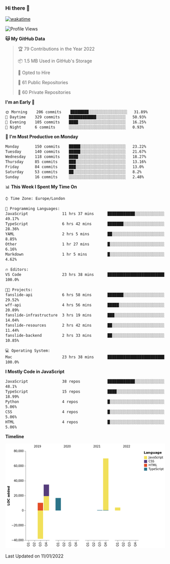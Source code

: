 ### Hi there 👋

[![wakatime](https://wakatime.com/badge/user/fbd6d84b-3d41-4f0d-b9de-9fbf06457c16.svg)](https://wakatime.com/@fbd6d84b-3d41-4f0d-b9de-9fbf06457c16)

<!--
**kkarimi/kkarimi** is a ✨ _special_ ✨ repository because its `README.md` (this file) appears on your GitHub profile.

Here are some ideas to get you started:

- 🔭 I’m currently working on ...
- 🌱 I’m currently learning ...
- 👯 I’m looking to collaborate on ...
- 🤔 I’m looking for help with ...
- 💬 Ask me about ...
- 📫 How to reach me: ...
- 😄 Pronouns: ...
- ⚡ Fun fact: ...
-->

<!--START_SECTION:waka-->
![Profile Views](http://img.shields.io/badge/Profile%20Views-7-blue)

**🐱 My GitHub Data** 

> 🏆 79 Contributions in the Year 2022
 > 
> 📦 1.5 MB Used in GitHub's Storage 
 > 
> 💼 Opted to Hire
 > 
> 📜 61 Public Repositories 
 > 
> 🔑 60 Private Repositories  
 > 
**I'm an Early 🐤** 

```text
🌞 Morning    206 commits    ████████░░░░░░░░░░░░░░░░░   31.89% 
🌆 Daytime    329 commits    ████████████░░░░░░░░░░░░░   50.93% 
🌃 Evening    105 commits    ████░░░░░░░░░░░░░░░░░░░░░   16.25% 
🌙 Night      6 commits      ░░░░░░░░░░░░░░░░░░░░░░░░░   0.93%

```
📅 **I'm Most Productive on Monday** 

```text
Monday       150 commits    █████░░░░░░░░░░░░░░░░░░░░   23.22% 
Tuesday      140 commits    █████░░░░░░░░░░░░░░░░░░░░   21.67% 
Wednesday    118 commits    ████░░░░░░░░░░░░░░░░░░░░░   18.27% 
Thursday     85 commits     ███░░░░░░░░░░░░░░░░░░░░░░   13.16% 
Friday       84 commits     ███░░░░░░░░░░░░░░░░░░░░░░   13.0% 
Saturday     53 commits     ██░░░░░░░░░░░░░░░░░░░░░░░   8.2% 
Sunday       16 commits     ░░░░░░░░░░░░░░░░░░░░░░░░░   2.48%

```


📊 **This Week I Spent My Time On** 

```text
⌚︎ Time Zone: Europe/London

💬 Programming Languages: 
JavaScript               11 hrs 37 mins      ████████████░░░░░░░░░░░░░   49.17% 
TypeScript               6 hrs 42 mins       ███████░░░░░░░░░░░░░░░░░░   28.36% 
YAML                     2 hrs 5 mins        ██░░░░░░░░░░░░░░░░░░░░░░░   8.85% 
Other                    1 hr 27 mins        █░░░░░░░░░░░░░░░░░░░░░░░░   6.16% 
Markdown                 1 hr 5 mins         █░░░░░░░░░░░░░░░░░░░░░░░░   4.62%

🔥 Editors: 
VS Code                  23 hrs 38 mins      █████████████████████████   100.0%

🐱‍💻 Projects: 
fanslide-api             6 hrs 58 mins       ███████░░░░░░░░░░░░░░░░░░   29.52% 
wff-api                  4 hrs 56 mins       █████░░░░░░░░░░░░░░░░░░░░   20.89% 
fanslide-infrastructure  3 hrs 19 mins       ███░░░░░░░░░░░░░░░░░░░░░░   14.04% 
fanslide-resources       2 hrs 42 mins       ██░░░░░░░░░░░░░░░░░░░░░░░   11.44% 
fanslide-backend         2 hrs 33 mins       ██░░░░░░░░░░░░░░░░░░░░░░░   10.85%

💻 Operating System: 
Mac                      23 hrs 38 mins      █████████████████████████   100.0%

```

**I Mostly Code in JavaScript** 

```text
JavaScript               38 repos            ████████████░░░░░░░░░░░░░   48.1% 
TypeScript               15 repos            ████░░░░░░░░░░░░░░░░░░░░░   18.99% 
Python                   4 repos             █░░░░░░░░░░░░░░░░░░░░░░░░   5.06% 
CSS                      4 repos             █░░░░░░░░░░░░░░░░░░░░░░░░   5.06% 
HTML                     4 repos             █░░░░░░░░░░░░░░░░░░░░░░░░   5.06%

```


**Timeline**

![Chart not found](https://raw.githubusercontent.com/kkarimi/kkarimi/main/charts/bar_graph.png) 


 Last Updated on 11/01/2022
<!--END_SECTION:waka-->
